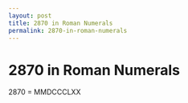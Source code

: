 ```yaml
---
layout: post
title: 2870 in Roman Numerals
permalink: 2870-in-roman-numerals
---
```


# 2870 in Roman Numerals

2870 = MMDCCCLXX

